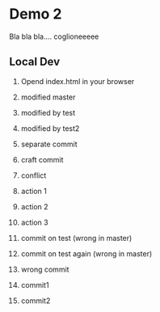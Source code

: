 # Demo 2

Bla bla bla.... coglioneeeee

## Local Dev

1. Opend index.html in your browser

2. modified master

3. modified by test

4. modified by test2

5. separate commit

6. craft commit

7. conflict

8. action 1

9. action 2

10. action 3

11. commit on test (wrong in master)

12. commit on test again (wrong in master)

13. wrong commit

14. commit1

15. commit2
